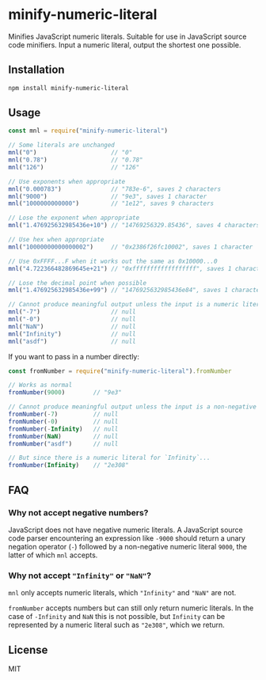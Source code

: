 # minify-numeric-literal

Minifies JavaScript numeric literals. Suitable for use in JavaScript source code minifiers. Input a numeric literal, output the shortest one possible.

## Installation

```bash
npm install minify-numeric-literal
```

## Usage

```javascript
const mnl = require("minify-numeric-literal")

// Some literals are unchanged
mnl("0")                     // "0"
mnl("0.78")                  // "0.78"
mnl("126")                   // "126"

// Use exponents when appropriate
mnl("0.000783")              // "783e-6", saves 2 characters
mnl("9000")                  // "9e3", saves 1 character
mnl("1000000000000")         // "1e12", saves 9 characters

// Lose the exponent when appropriate
mnl("1.476925632985436e+10") // "14769256329.85436", saves 4 characters

// Use hex when appropriate
mnl("10000000000000002")     // "0x2386f26fc10002", saves 1 character

// Use 0xFFFF...F when it works out the same as 0x10000...0
mnl("4.722366482869645e+21") // "0xffffffffffffffffff", saves 1 character

// Lose the decimal point when possible
mnl("1.476925632985436e+99") // "1476925632985436e84", saves 1 character

// Cannot produce meaningful output unless the input is a numeric literal
mnl("-7")                    // null
mnl("-0")                    // null
mnl("NaN")                   // null
mnl("Infinity")              // null
mnl("asdf")                  // null
```

If you want to pass in a number directly:

```javascript
const fromNumber = require("minify-numeric-literal").fromNumber

// Works as normal
fromNumber(9000)        // "9e3"

// Cannot produce meaningful output unless the input is a non-negative number
fromNumber(-7)          // null
fromNumber(-0)          // null
fromNumber(-Infinity)   // null
fromNumber(NaN)         // null
fromNumber("asdf")      // null

// But since there is a numeric literal for `Infinity`...
fromNumber(Infinity)    // "2e308"
```

## FAQ

### Why not accept negative numbers?

JavaScript does not have negative numeric literals. A JavaScript source code parser encountering an expression like `-9000` should return a unary negation operator (`-`) followed by a non-negative numeric literal `9000`, the latter of which `mnl` accepts.

### Why not accept `"Infinity"` or `"NaN"`?

`mnl` only accepts numeric literals, which `"Infinity"` and `"NaN"` are not.

`fromNumber` accepts numbers but can still only return numeric literals. In the case of `-Infinity` and `NaN` this is not possible, but `Infinity` can be represented by a numeric literal such as `"2e308"`, which we return.

## License

MIT
